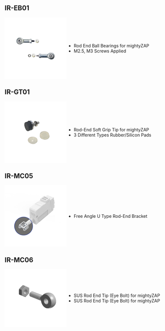 ## IR-EB01
<div style="display:flex">
	<img style="width:200px"src="./eb01.png" />
	<ul style="margin:auto 0">
	<li> Rod End Ball Bearings for mightyZAP</li>
	<li> M2.5, M3 Screws Applied</li>
	</ul>
</div>

## IR-GT01
<div style="display:flex">
	<img style="width:200px"src="./gt01.png" />
	<ul style="margin:auto 0">
	<li> Rod-End Soft Grip Tip for mightyZAP</li>
	<li> 3 Different Types Rubber/Silicon Pads</li>
	</ul>
</div>

## IR-MC05
<div style="display:flex">
	<img style="width:200px"src="./mc05.png" />
	<ul style="margin:auto 0">
	<li> Free Angle U Type Rod-End Bracket</li>
	</ul>
</div>

## IR-MC06
<div style="display:flex">
	<img style="width:200px"src="./mc06.png" />
	<ul style="margin:auto 0">
	<li> SUS Rod End Tip (Eye Bolt) for mightyZAP</li>
	<li> SUS Rod End Tip (Eye Bolt) for mightyZAP</li>
	</ul>
</div>
